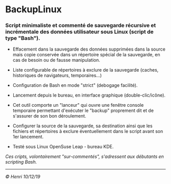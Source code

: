 # BackupLinux

### Script minimaliste et commenté de sauvegarde récursive et incrémentale des données utilisateur sous Linux (script de type "Bash").

* Effacement dans la sauvegarde des données supprimées dans la source mais copie conservée dans un répertoire spécial de la sauvegarde, en cas de besoin ou de fausse manipulation.

* Liste configurable de répertoires à exclure de la sauvegarde (caches, historiques de navigateurs, temporaires...)

* Configuration de Bash en mode "strict" (debogage facilité).

* Lancement depuis le bureau, en interface graphique (double-clic/icône).

* Cet outil comporte un "lanceur" qui ouvre une fenêtre console temporaire permettant d'exécuter le "backup" proprement dit et de s'assurer de son bon déroulement.

* Configurer la source de la sauvegarde, sa destination ainsi que les fichiers et répertoires à exclure éventuellement dans le script avant son 1er lancement.

* Testé sous Linux OpenSuse Leap - bureau KDE.

_Ces cripts, volontairement "sur-commentés", s'adressent aux débutants en scripting Bash._

---
_© Henri 10/12/19_

